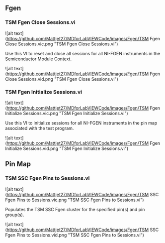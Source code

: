 ## **Fgen**
### **TSM Fgen Close Sessions.vi**
![alt text](https://github.com/Mattjet27/MDforLabVIEWCode/images/Fgen/TSM Fgen Close Sessions.vic.png "TSM Fgen Close Sessions.vi")

Use this VI to reset and close all sessions for all NI-FGEN instruments in the Semiconductor Module Context.

![alt text](https://github.com/Mattjet27/MDforLabVIEWCode/images/Fgen/TSM Fgen Close Sessions.vid.png "TSM Fgen Close Sessions.vi")
### **TSM Fgen Initialize Sessions.vi**
![alt text](https://github.com/Mattjet27/MDforLabVIEWCode/images/Fgen/TSM Fgen Initialize Sessions.vic.png "TSM Fgen Initialize Sessions.vi")

Use this VI to initialize sessions for all NI-FGEN instruments in the pin map associated with the test program. 

![alt text](https://github.com/Mattjet27/MDforLabVIEWCode/images/Fgen/TSM Fgen Initialize Sessions.vid.png "TSM Fgen Initialize Sessions.vi")
## **Pin Map**
### **TSM SSC Fgen Pins to Sessions.vi**
![alt text](https://github.com/Mattjet27/MDforLabVIEWCode/images/Fgen/TSM SSC Fgen Pins to Sessions.vic.png "TSM SSC Fgen Pins to Sessions.vi")

Populates the TSM SSC Fgen cluster for the specified pin(s) and pin group(s).

![alt text](https://github.com/Mattjet27/MDforLabVIEWCode/images/Fgen/TSM SSC Fgen Pins to Sessions.vid.png "TSM SSC Fgen Pins to Sessions.vi")
